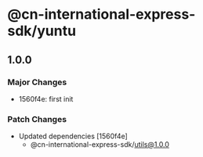 # @cn-international-express-sdk/yuntu

## 1.0.0

### Major Changes

- 1560f4e: first init

### Patch Changes

- Updated dependencies [1560f4e]
  - @cn-international-express-sdk/utils@1.0.0
